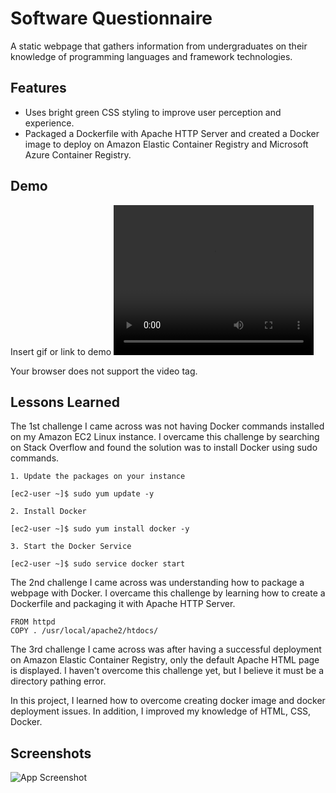 
# Software Questionnaire

A static webpage that gathers information from undergraduates on 
their knowledge of programming languages and framework technologies.

## Features
- Uses bright green CSS styling to improve user perception and experience.
- Packaged a Dockerfile with Apache HTTP Server and created a Docker image to deploy on Amazon Elastic Container Registry and Microsoft Azure Container Registry.

## Demo

Insert gif or link to demo
<video width="320" height="240" controls>
  <source src="images/demo.mp4" type="video/mp4">

Your browser does not support the video tag.
</video>

## Lessons Learned

The 1st challenge I came across was not having Docker commands installed on my Amazon EC2 Linux instance.
I overcame this challenge by searching on Stack Overflow and found the solution was to install Docker using sudo commands.

    1. Update the packages on your instance

    [ec2-user ~]$ sudo yum update -y

    2. Install Docker

    [ec2-user ~]$ sudo yum install docker -y

    3. Start the Docker Service

    [ec2-user ~]$ sudo service docker start

The 2nd challenge I came across was understanding how to package a webpage with Docker.
I overcame this challenge by learning how to create a Dockerfile and packaging it with Apache HTTP Server.

    FROM httpd
    COPY . /usr/local/apache2/htdocs/

The 3rd challenge I came across was after having a successful deployment on Amazon Elastic Container Registry, only the default Apache HTML page is displayed.
I haven't overcome this challenge yet, but I believe it must be a directory pathing error.

In this project, I learned how to overcome creating docker image and docker deployment issues.
In addition, I improved my knowledge of HTML, CSS, Docker.

## Screenshots

![App Screenshot](https://via.placeholder.com/468x300?text=App+Screenshot+Here)

